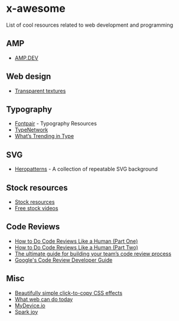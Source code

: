 # x-awesome

List of cool resources related to web development and programming

## AMP

- [AMP.DEV](https://amp.dev)

## Web design

- [Transparent textures](https://www.transparenttextures.com/)

## Typography

- [Fontpair](https://fontpair.co/featured) - Typography Resources
- [TypeNetwork](https://www.typenetwork.com/)
- [What’s Trending in Type](https://www.typewolf.com/)

## SVG

- [Heropatterns](http://www.heropatterns.com/) - A collection of repeatable SVG background

## Stock resources

- [Stock resources](https://github.com/neutraltone/awesome-stock-resources)
- [Free stock videos](https://mixkit.co/free-stock-video/)

## Code Reviews

- [How to Do Code Reviews Like a Human (Part One)](https://mtlynch.io/human-code-reviews-1/)
- [How to Do Code Reviews Like a Human (Part Two)](https://mtlynch.io/human-code-reviews-2/)
- [The ultimate guide for building your team’s code review process](https://www.freecodecamp.org/news/code-review-the-ultimate-guide-aa45c358bbf5/)
- [Google's Code Review Developer Guide](https://google.github.io/eng-practices/review/)

## Misc
- [Beautifully simple click-to-copy CSS effects](https://cssfx.netlify.com/)
- [What web can do today](https://whatwebcando.today/)
- [MyDevice.io](https://www.mydevice.io/)
- [Spark joy](https://github.com/sw-yx/spark-joy#graphics-and-svg-illustrations)

